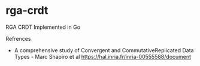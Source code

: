 # rga-crdt
RGA CRDT Implemented in Go

Refrences 
- A comprehensive study of Convergent and CommutativeReplicated Data Types - Marc Shapiro et al 
https://hal.inria.fr/inria-00555588/document
